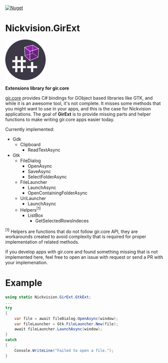 [![Nuget](https://img.shields.io/nuget/v/Nickvision.GirExt)](https://www.nuget.org/packages/Nickvision.GirExt/)

# Nickvision.GirExt

<img width='128' height='128' alt='Logo' src='Nickvision.GirExt/Resources/logo-r.png'/>

 **Extensions library for gir.core**

[gir.core](https://github.com/gircore/gir.core) provides C# bindings for GObject based libraries like GTK, and while it is an awesome tool, it's not complete. It misses some methods that you might want to use in your apps, and this is the case for Nickvision applications. The goal of **GirExt** is to provide missing parts and helper functions to make writing gir.core apps easier today.

Currently implemented:

* Gdk
  * Clipboard
    * ReadTextAsync
* Gtk
  * FileDialog
    * OpenAsync
    * SaveAsync
    * SelectFolderAsync
  * FileLauncher
    * LaunchAsync
    * OpenContainingFolderAsync
  * UriLauncher
    * LaunchAsync
  * Helpers<sup>[1]</sup>
    * ListBox
      * GetSelectedRowsIndeces

<sup>[1]</sup> Helpers are functions that do not follow gir.core API, they are workarounds created to avoid complexity that is required for proper implementation of related methods.

If you develop apps with gir.core and found something missing that is not implemented here, feel free to open an issue with request or send a PR with your implemenation.

<!--# Installation
<a href='https://www.nuget.org/packages/Nickvision.MPVSharp/'><img width='140' alt='Download on Nuget' src='https://www.nuget.org/Content/gallery/img/logo-header.svg'/></a>-->

# Example

```csharp
using static Nickvision.GirExt.GtkExt;
...
try
{
    var file = await fileDialog.OpenAsync(window);
    var fileLauncher = Gtk.FileLauncher.New(file);
    await fileLauncher.LaunchAsync(window);
}
catch
{
    Console.WriteLine("Failed to open a file.");
}
```
